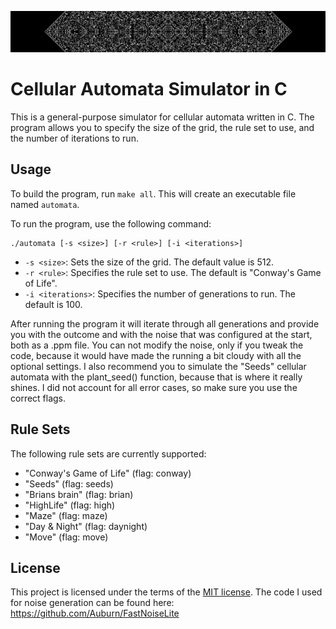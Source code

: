 
![Project Logo](logo.jpeg)

# Cellular Automata Simulator in C

This is a general-purpose simulator for cellular automata written in C. The program allows you to specify the size of the grid, the rule set to use, and the number of iterations to run.

## Usage

To build the program, run `make all`. This will create an executable file named `automata`.

To run the program, use the following command:

```
./automata [-s <size>] [-r <rule>] [-i <iterations>]
```

- `-s <size>`: Sets the size of the grid. The default value is 512.
- `-r <rule>`: Specifies the rule set to use. The default is "Conway's Game of Life".
- `-i <iterations>`: Specifies the number of generations to run. The default is 100.

After running the program it will iterate through all generations and provide you with the outcome and with the noise that was configured at the start, both as a .ppm file. You can not modify the noise, only if you tweak the code, because it would have made the running a bit cloudy with all the optional settings. I also recommend you to simulate the "Seeds" cellular automata with the plant_seed() function, because that is where it really shines. I did not account for all error cases, so make sure you use the correct flags.

## Rule Sets

The following rule sets are currently supported:

- "Conway's Game of Life" (flag: conway)
- "Seeds" (flag: seeds)
- "Brians brain" (flag: brian)
- "HighLife" (flag: high)
- "Maze" (flag: maze)
- "Day & Night" (flag: daynight)
- "Move" (flag: move)

## License

This project is licensed under the terms of the [MIT license](license.md). The code I used for noise generation can be found here: https://github.com/Auburn/FastNoiseLite
